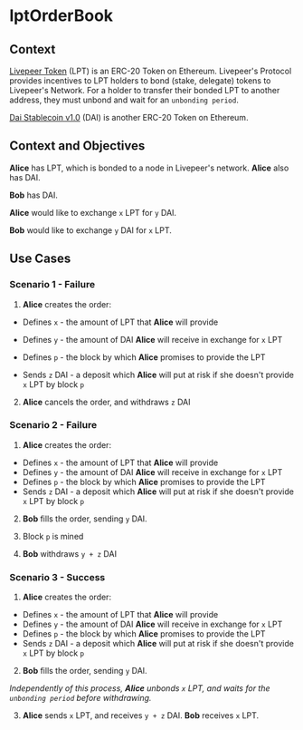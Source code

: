 # lptOrderBook

## Context

[Livepeer Token](https://etherscan.io/token/0x58b6a8a3302369daec383334672404ee733ab239) (LPT) is an ERC-20 Token on Ethereum. Livepeer's Protocol provides incentives to LPT holders to bond (stake, delegate) tokens to Livepeer's Network. For a holder to transfer their bonded LPT to another address, they must unbond and wait for an `unbonding period`.

[Dai Stablecoin v1.0](https://etherscan.io/token/0x89d24a6b4ccb1b6faa2625fe562bdd9a23260359) (DAI) is another ERC-20 Token on Ethereum.

## Context and Objectives

**Alice** has LPT, which is bonded to a node in Livepeer's network. **Alice** also has DAI.

**Bob** has DAI.

**Alice** would like to exchange `x` LPT for `y` DAI.

**Bob** would like to exchange `y` DAI for `x` LPT.

## Use Cases

### Scenario 1 - Failure

1. **Alice** creates the order:

- Defines `x` - the amount of LPT that **Alice** will provide
- Defines `y` - the amount of DAI **Alice** will receive in exchange for `x` LPT
- Defines `p` - the block by which **Alice** promises to provide the LPT

- Sends `z` DAI - a deposit which **Alice** will put at risk if she doesn't provide `x` LPT by block `p`

2. **Alice** cancels the order, and withdraws `z` DAI

### Scenario 2 - Failure

1. **Alice** creates the order:

- Defines `x` - the amount of LPT that **Alice** will provide
- Defines `y` - the amount of DAI **Alice** will receive in exchange for `x` LPT
- Defines `p` - the block by which **Alice** promises to provide the LPT
- Sends `z` DAI - a deposit which **Alice** will put at risk if she doesn't provide `x` LPT by block `p`

2. **Bob** fills the order, sending `y` DAI.

3. Block `p` is mined

4. **Bob** withdraws `y + z` DAI

### Scenario 3 - Success

1. **Alice** creates the order:

- Defines `x` - the amount of LPT that **Alice** will provide
- Defines `y` - the amount of DAI **Alice** will receive in exchange for `x` LPT
- Defines `p` - the block by which **Alice** promises to provide the LPT
- Sends `z` DAI - a deposit which **Alice** will put at risk if she doesn't provide `x` LPT by block `p`

2. **Bob** fills the order, sending `y` DAI.

*Independently of this process, **Alice** unbonds `x` LPT, and waits for the `unbonding period` before withdrawing.*

3. **Alice** sends `x` LPT, and receives `y + z` DAI. **Bob** receives `x` LPT.
